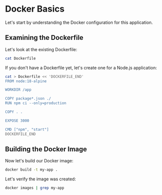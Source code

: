 # Docker Basics

Let's start by understanding the Docker configuration for this application.

## Examining the Dockerfile

Let's look at the existing Dockerfile:

```bash
cat Dockerfile
```

If you don't have a Dockerfile yet, let's create one for a Node.js application:

```bash
cat > Dockerfile << 'DOCKERFILE_END'
FROM node:18-alpine

WORKDIR /app

COPY package*.json ./
RUN npm ci --only=production

COPY . .

EXPOSE 3000

CMD ["npm", "start"]
DOCKERFILE_END
```

## Building the Docker Image

Now let's build our Docker image:

```bash
docker build -t my-app .
```

Let's verify the image was created:

```bash
docker images | grep my-app
```
